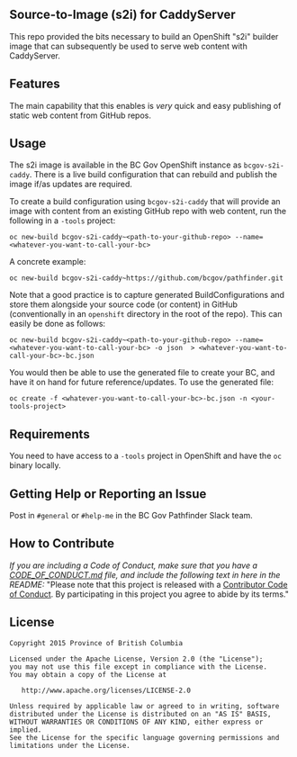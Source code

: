 
## Source-to-Image (s2i) for CaddyServer 

This repo provided the bits necessary to build an OpenShift "s2i" builder image that can subsequently be used to serve web content with CaddyServer.

## Features

The main capability that this enables is *very* quick and easy publishing of static web content from GitHub repos.

## Usage

The s2i image is available in the BC Gov OpenShift instance as `bcgov-s2i-caddy`.  There is a live build configuration that can rebuild and publish the image if/as updates are required.  
 
To create a build configuration using `bcgov-s2i-caddy` that will provide an image with content from an existing GitHub repo with web content, run the following in a `-tools` project:

```
oc new-build bcgov-s2i-caddy~<path-to-your-github-repo> --name=<whatever-you-want-to-call-your-bc>
```

A concrete example:

```
oc new-build bcgov-s2i-caddy~https://github.com/bcgov/pathfinder.git
```

Note that a good practice is to capture generated BuildConfigurations and store them alongside your source code (or content) in GitHub (conventionally in an `openshift` directory in the root of the repo).  This can easily be done as follows:


```
oc new-build bcgov-s2i-caddy~<path-to-your-github-repo> --name=<whatever-you-want-to-call-your-bc> -o json  > <whatever-you-want-to-call-your-bc>-bc.json
```

You would then be able to use the generated file to create your BC, and have it on hand for future reference/updates. To use the generated file:

```
oc create -f <whatever-you-want-to-call-your-bc>-bc.json -n <your-tools-project>
```

## Requirements

You need to have access to a `-tools` project in OpenShift and have the `oc` binary locally.

## Getting Help or Reporting an Issue

Post in `#general` or `#help-me` in the BC Gov Pathfinder Slack team.

## How to Contribute

*If you are including a Code of Conduct, make sure that you have a [CODE_OF_CONDUCT.md](SAMPLE-CODE_OF_CONDUCT.md) file, and include the following text in here in the README:*
"Please note that this project is released with a [Contributor Code of Conduct](CODE_OF_CONDUCT.md). By participating in this project you agree to abide by its terms."

## License

    Copyright 2015 Province of British Columbia

    Licensed under the Apache License, Version 2.0 (the "License");
    you may not use this file except in compliance with the License.
    You may obtain a copy of the License at 

       http://www.apache.org/licenses/LICENSE-2.0

    Unless required by applicable law or agreed to in writing, software
    distributed under the License is distributed on an "AS IS" BASIS,
    WITHOUT WARRANTIES OR CONDITIONS OF ANY KIND, either express or implied.
    See the License for the specific language governing permissions and
    limitations under the License.
   
